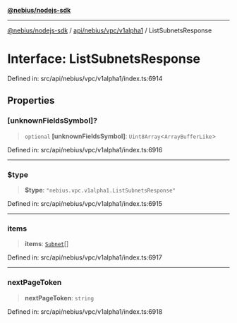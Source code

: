 [**@nebius/nodejs-sdk**](../../../../../README.md)

---

[@nebius/nodejs-sdk](../../../../../README.md) / [api/nebius/vpc/v1alpha1](../README.md) / ListSubnetsResponse

# Interface: ListSubnetsResponse

Defined in: src/api/nebius/vpc/v1alpha1/index.ts:6914

## Properties

### \[unknownFieldsSymbol\]?

> `optional` **\[unknownFieldsSymbol\]**: `Uint8Array`\<`ArrayBufferLike`\>

Defined in: src/api/nebius/vpc/v1alpha1/index.ts:6916

---

### $type

> **$type**: `"nebius.vpc.v1alpha1.ListSubnetsResponse"`

Defined in: src/api/nebius/vpc/v1alpha1/index.ts:6915

---

### items

> **items**: [`Subnet`](Subnet.md)[]

Defined in: src/api/nebius/vpc/v1alpha1/index.ts:6917

---

### nextPageToken

> **nextPageToken**: `string`

Defined in: src/api/nebius/vpc/v1alpha1/index.ts:6918

